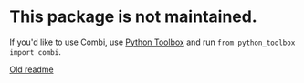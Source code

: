 # This package is not maintained.

If you'd like to use Combi, use [Python Toolbox](https://github.com/cool-RR/python_toolbox) and run `from python_toolbox import combi`.

[Old readme](https://github.com/cool-RR/combi/tree/26b29b21f02046581aed8491529f92f7739ad444#readme)
